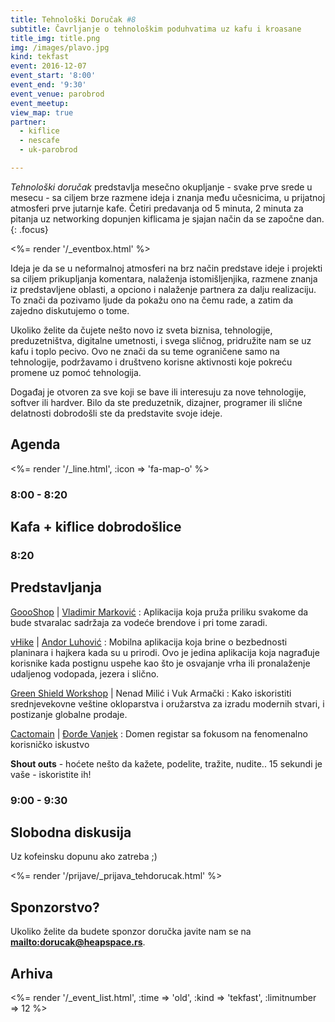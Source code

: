 ```yaml
---
title: Tehnološki Doručak #8
subtitle: Čavrljanje o tehnološkim poduhvatima uz kafu i kroasane
title_img: title.png
img: /images/plavo.jpg
kind: tekfast
event: 2016-12-07
event_start: '8:00'
event_end: '9:30'
event_venue: parobrod
event_meetup:
view_map: true
partner:
  - kiflice
  - nescafe
  - uk-parobrod

---
```


_Tehnološki doručak_ predstavlja mesečno okupljanje - svake prve srede u mesecu -
sa ciljem brze razmene ideja i znanja među učesnicima, u prijatnoj atmosferi prve
jutarnje kafe. Četiri predavanja od 5 minuta, 2 minuta za pitanja uz networking
dopunjen kiflicama je sjajan način da se započne dan.
{: .focus}

<%= render '/_eventbox.html' %>

Ideja je da se u neformalnoj atmosferi na brz način predstave ideje i projekti sa ciljem
prikupljanja komentara, nalaženja istomišljenjika, razmene znanja iz
predstavljene oblasti, a opciono i nalaženje partnera za dalju realizaciju. To
znači da pozivamo ljude da pokažu ono na čemu rade, a zatim da zajedno
diskutujemo o tome.

Ukoliko želite da čujete nešto novo iz sveta biznisa, tehnologije,
preduzetništva, digitalne umetnosti, i svega sličnog, pridružite nam se uz kafu
i toplo pecivo. Ovo ne znači da su teme ograničene samo na tehnologije, podržavamo i
društveno korisne aktivnosti koje pokreću promene uz pomoć tehnologija.

Događaj je otvoren za sve koji se bave ili interesuju za nove tehnologije,
softver ili hardver. Bilo da ste preduzetnik, dizajner, programer ili slične
delatnosti dobrodošli ste da predstavite svoje ideje.




## Agenda

<div class="agenda" markdown="1">
<%= render '/_line.html', :icon => 'fa-map-o' %>

### 8:00 - 8:20

## Kafa + kiflice dobrodošlice

### 8:20

## Predstavljanja

[GoooShop](http://www.goooshop.com/website/index) | [Vladimir Marković](https://rs.linkedin.com/in/vladimir-markovic-86696818)
: Aplikacija koja pruža priliku svakome da bude stvaralac sadržaja za vodeće brendove i pri tome zaradi.

[vHike](http://vhike.co/) | [Andor Luhović](https://rs.linkedin.com/in/luhovic)
: Mobilna aplikacija koja brine o bezbednosti planinara i hajkera kada su u prirodi. Ovo je jedina aplikacija koja nagrađuje korisnike kada postignu uspehe kao što je osvajanje vrha ili pronalaženje udaljenog vodopada, jezera i slično.  

[Green Shield Workshop](http://gsworkshop.com/) | Nenad Milić i Vuk Armački
: Kako iskoristiti srednjevekovne veštine okloparstva i oružarstva za izradu modernih stvari, i postizanje globalne prodaje. 

[Cactomain](https://cactomain.co/) | [Đorđe Vanjek](http://djordjevanjek.com/)
: Domen registar sa fokusom na fenomenalno korisničko iskustvo

**Shout outs** - hoćete nešto da kažete, podelite, tražite, nudite.. 15 sekundi je vaše - iskoristite ih!



### 9:00 - 9:30

## Slobodna diskusija

Uz kofeinsku dopunu ako zatreba ;)

</div>




<%= render '/prijave/_prijava_tehdorucak.html' %>



## Sponzorstvo?

Ukoliko želite da budete sponzor doručka javite nam se na **<mailto:dorucak@heapspace.rs>**.

## Arhiva

<%= render '/_event_list.html', :time => 'old', :kind => 'tekfast', :limitnumber => 12 %>
